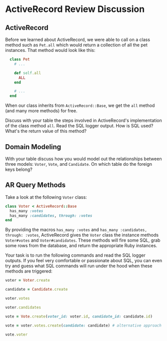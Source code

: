 # ActiveRecord Review Discussion

## ActiveRecord

Before we learned about ActiveRecord, we were able to call on a class method such as `Pet.all` which would return a collection of all the pet instances. That method would look like this:

```ruby
  class Pet
    # ...

    def self.all
      ALL
    end

    # ...
  end
```

When our class inherits from `ActiveRecord::Base`, we get the `all` method (and many more methods) for free.

Discuss with your table the steps involved in ActiveRecord's implementation of the class method `all`.  Read the SQL logger output. How is SQL used? What's the return value of this method?

## Domain Modeling

With your table discuss how you would model out the relationships between three models: `Voter`, `Vote`, and `Candidate`.  On which table do the foreign keys belong?

## AR Query Methods

Take a look at the following `Voter` class:

```ruby
class Voter < ActiveRecord::Base
  has_many :votes
  has_many :candidates, through: :votes
end
```

By providing the macros `has_many :votes` and `has_many :candidates, through: :votes`, ActiveRecord gives the `Voter` class the instance methods `Voter#votes` and `Voter#candidates`. These methods will fire some SQL, grab some rows from the database, and return the appropriate Ruby instances.

Your task is to run the following commands and read the SQL logger outputs. If you feel very comfortable or passionate about SQL, you can even try and guess what SQL commands will run under the hood when these methods are triggered:

```ruby
voter = Voter.create

candidate = Candidate.create

voter.votes

voter.candidates

vote = Vote.create(voter_id: voter.id, candidate_id: candidate.id)

vote = voter.votes.create(candidate: candidate) # alternative approach to above

vote.voter


```
